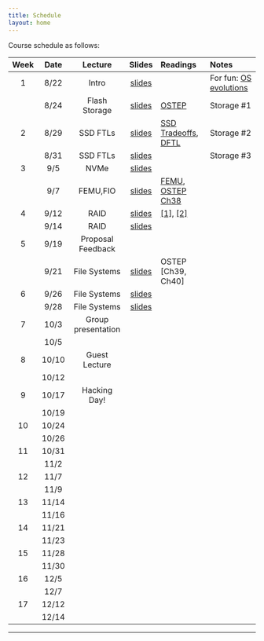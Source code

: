 ```yaml
---
title: Schedule
layout: home
---
```



Course schedule as follows:

| **Week** | **Date** | **Lecture**       | **Slides**                                                                                   | **Readings**                                                                                                                                                          | **Notes**
| :--:     | :--:     | :--:              | :--:                                                                                         | :----------                                                                                                                                                           | :---
| 1        | 8/22     | Intro             | [slides](https://drive.google.com/file/d/1QqzvsYbwKKn0X9Gl4YQRWBnnbM91CLcH/view?usp=sharing) |                                                                                                                                                                       | For fun: [OS evolutions](https://people.cs.rutgers.edu/~pxk/416/notes/01-intro.html) | Course logistics and OS introduction
|          | 8/24     | Flash Storage     | [slides](https://drive.google.com/file/d/1ZrqC1K8YXPuv-cY6WaSnlnFhDHH4jYM8/view?usp=sharing) | [OSTEP](https://pages.cs.wisc.edu/~remzi/OSTEP/file-ssd.pdf)                                                                                                          | Storage #1
| 2        | 8/29     | SSD FTLs          | [slides](https://drive.google.com/file/d/1FrDJ8fXTDoE2m4kV8xt1Y1_LkOTVpIW0/view?usp=sharing) | [SSD Tradeoffs](https://www.usenix.org/legacy/event/usenix08/tech/full_papers/agrawal/agrawal.pdf), [DFTL](https://www.cse.psu.edu/~buu1/papers/ps/dftl-asplos09.pdf) | Storage #2
|          | 8/31     | SSD FTLs          | [slides](https://drive.google.com/file/d/1QyQGA3rd0LU7ft6aqYGv_lwE54Yyeo4Z/view?usp=sharing) |                                                                                                                                                                       | Storage #3
| 3        | 9/5      | NVMe              | [slides](https://drive.google.com/file/d/1zNyqe5iD2fZrK4qhV77ppeWM2-BwBbBL/view?usp=sharing) |
|          | 9/7      | FEMU,FIO          | [slides](https://drive.google.com/file/d/1JrZqW1U3zrP36nItTUZlFpa3tE9KwD6F/view?usp=sharing) | [FEMU](https://www.usenix.org/system/files/conference/fast18/fast18-li.pdf), [OSTEP Ch38](https://pages.cs.wisc.edu/~remzi/OSTEP/file-raid.pdf)
| 4        | 9/12     | RAID              | [slides](https://drive.google.com/file/d/1jEOsiwkHIym7ANitTKQK1VjmKCw95Vmx/view?usp=sharing) | [[1]](https://www.cs.cmu.edu/~garth/RAIDpaper/Patterson88.pdf), [[2]](https://www.usenix.org/system/files/conference/fast16/fast16-papers-schroeder.pdf)
|          | 9/14     | RAID              | [slides](https://drive.google.com/file/d/1PkHxLe7L7_BmjnTPSoLWxz3bW-SEz3t4/view?usp=sharing)
| 5        | 9/19     | Proposal Feedback |
|          | 9/21     | File Systems      | [slides](https://drive.google.com/file/d/1gbHlhTn3GoMJYXmas0nKuYJH_1uTuneH/view?usp=sharing) | OSTEP [Ch39, Ch40]
| 6        | 9/26     | File Systems      | [slides](https://drive.google.com/file/d/1Crn3ii-0H3QZlRqTiEWzID_s6Jf7JbxX/view?usp=sharing)
|          | 9/28     | File Systems      | [slides](https://drive.google.com/file/d/1cv9-cuErVEIJFPWGFCq9Zu4m8ZYAqcg1/view?usp=sharing)
| 7        | 10/3     | Group presentation|
|          | 10/5     |                   |
| 8        | 10/10    | Guest Lecture     |
|          | 10/12    |                   |
| 9        | 10/17    | Hacking Day!      |
|          | 10/19    |                   |
| 10       | 10/24    |                   |
|          | 10/26    |                   |
| 11       | 10/31    |                   |
|          | 11/2     |                   |
| 12       | 11/7     |                   |
|          | 11/9     |                   |
| 13       | 11/14    |                   |
|          | 11/16    |                   |
| 14       | 11/21    |                   |
|          | 11/23    |                   |
| 15       | 11/28    |                   |
|          | 11/30    |                   |
| 16       | 12/5     |                   |
|          | 12/7     |                   |
| 17       | 12/12    |                   |
|          | 12/14    |                   |


----

